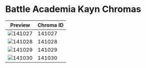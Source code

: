 # Battle Academia Kayn Chromas

| Preview | Chroma ID |
|---------|-----------|
| ![141027](https://raw.communitydragon.org/latest/plugins/rcp-be-lol-game-data/global/default/v1/champion-chroma-images/141/141027.png) | 141027 |
| ![141028](https://raw.communitydragon.org/latest/plugins/rcp-be-lol-game-data/global/default/v1/champion-chroma-images/141/141028.png) | 141028 |
| ![141029](https://raw.communitydragon.org/latest/plugins/rcp-be-lol-game-data/global/default/v1/champion-chroma-images/141/141029.png) | 141029 |
| ![141030](https://raw.communitydragon.org/latest/plugins/rcp-be-lol-game-data/global/default/v1/champion-chroma-images/141/141030.png) | 141030 |